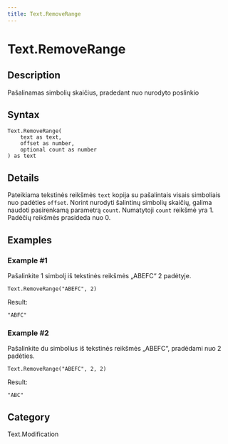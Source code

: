 ```yaml
---
title: Text.RemoveRange
---
```


# Text.RemoveRange


## Description

Pašalinamas simbolių skaičius, pradedant nuo nurodyto poslinkio


## Syntax

```powerquery
Text.RemoveRange(
    text as text,
    offset as number,
    optional count as number
) as text
```


## Details

Pateikiama tekstinės reikšmės <code>text</code> kopija su pašalintais visais simboliais nuo padėties <code>offset</code>.    Norint nurodyti šalintinų simbolių skaičių, galima naudoti pasirenkamą parametrą <code>count</code>. Numatytoji <code>count</code> reikšmė yra 1. Padėčių reikšmės prasideda nuo 0.


## Examples

### Example #1 
Pašalinkite 1 simbolį iš tekstinės reikšmės „ABEFC“ 2 padėtyje.
```powerquery
Text.RemoveRange("ABEFC", 2)
```

Result: 
```powerquery
"ABFC"
```


### Example #2 
Pašalinkite du simbolius iš tekstinės reikšmės „ABEFC“, pradėdami nuo 2 padėties.
```powerquery
Text.RemoveRange("ABEFC", 2, 2)
```

Result: 
```powerquery
"ABC"
```




## Category
Text.Modification

